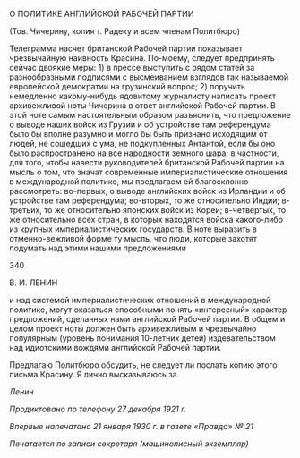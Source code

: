 О ПОЛИТИКЕ АНГЛИЙСКОЙ РАБОЧЕЙ ПАРТИИ

(Тов. Чичерину, копия т. Радеку и всем членам Политбюро)

Телеграмма насчет британской Рабочей партии показывает чрезвычайную наивность Красина. По-моему, следует предпринять сейчас двоякие меры: 1) в прессе выступить с рядом статей за разнообразными подписями с высмеиванием взглядов так называемой европейской демократии на грузинский вопрос; 2) поручить немедленно какому-нибудь ядовитому журналисту написать проект архивежливой ноты Чичерина в ответ англий­ской Рабочей партии. В этой ноте самым настоятельным образом разъяснить, что пред­ложение о выводе наших войск из Грузии и об устройстве там референдума было бы вполне разумно и могло бы быть признано исходящим от людей, не сошедших с ума, не подкупленных Антантой, если бы оно было распространено на все народности зем­ного шара; в частности, для того, чтобы навести руководителей британской Рабочей партии на мысль о том, что значат современные империалистические отношения в ме­ждународной политике, мы предлагаем ей благосклонно рассмотреть: во-первых, о вы­воде английских войск из Ирландии и об устройстве там референдума; во-вторых, то же относительно Индии; в-третьих, то же относительно японских войск из Кореи; в-четвертых, то же относительно всех стран, в которых находятся войска какого-либо из крупных империалистических государств. В ноте выразить в отменно-вежливой форме ту мысль, что люди, которые захотят подумать над этими нашими предложениями

  

340

  

В. И. ЛЕНИН

  

и над системой империалистических отношений в международной политике, могут оказаться способными понять «интересный» характер предложений, сделанных нами английской Рабочей партии. В общем и целом проект ноты должен быть архивежливым и чрезвычайно популярным (уровень понимания 10-летних детей) издевательством над идиотскими вождями английской Рабочей партии.

Предлагаю Политбюро обсудить, не следует ли послать копию этого письма Краси­ну. Я лично высказываюсь за.

_Ленин_

  

_Продиктовано по телефону_ _27 декабря 1921 г._

_Впервые напечатано 21 января 1930 г. в газете «Правда» № 21_

  

_Печатается по записи секретаря (машинописный экземпляр)_